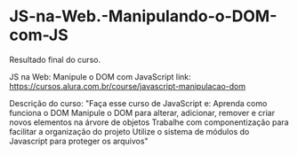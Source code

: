 # JS-na-Web.-Manipulando-o-DOM-com-JS
Resultado final do curso.

JS na Web: Manipule o DOM com JavaScript
link: https://cursos.alura.com.br/course/javascript-manipulacao-dom

Descrição do curso:
"Faça esse curso de JavaScript e:
Aprenda como funciona o DOM
Manipule o DOM para alterar, adicionar, remover e criar novos elementos na árvore de objetos
Trabalhe com componentização para facilitar a organização do projeto
Utilize o sistema de módulos do Javascript para proteger os arquivos"